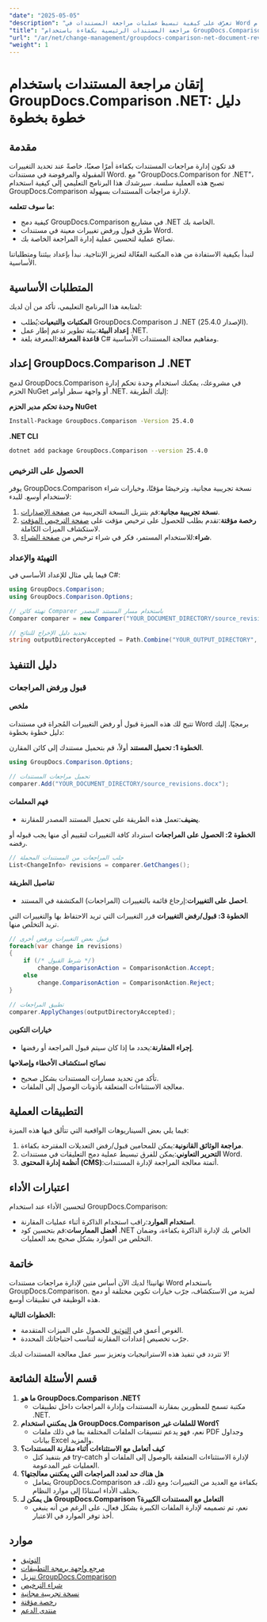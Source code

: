 ```yaml
---
"date": "2025-05-05"
"description": "تعرّف على كيفية تبسيط عمليات مراجعة المستندات في Word باستخدام GroupDocs.Comparison لـ .NET. اكتشف طرقًا لقبول أو رفض التغييرات بسهولة."
"title": "مراجعة المستندات الرئيسية بكفاءة باستخدام GroupDocs.Comparison .NET - دليل شامل"
"url": "/ar/net/change-management/groupdocs-comparison-net-document-revisions-guide/"
"weight": 1
---
```


# إتقان مراجعة المستندات باستخدام GroupDocs.Comparison .NET: دليل خطوة بخطوة

## مقدمة
قد تكون إدارة مراجعات المستندات بكفاءة أمرًا صعبًا، خاصةً عند تحديد التغييرات المقبولة والمرفوضة في مستندات Word. مع "GroupDocs.Comparison for .NET"، تصبح هذه العملية سلسة. سيرشدك هذا البرنامج التعليمي إلى كيفية استخدام GroupDocs.Comparison لإدارة مراجعات المستندات بسهولة.

**ما سوف تتعلمه:**
- كيفية دمج GroupDocs.Comparison في مشاريع .NET الخاصة بك.
- طرق قبول ورفض تغييرات معينة في مستندات Word.
- نصائح عملية لتحسين عملية إدارة المراجعة الخاصة بك.

لنبدأ بكيفية الاستفادة من هذه المكتبة الفعّالة لتعزيز الإنتاجية. نبدأ بإعداد بيئتنا ومتطلباتنا الأساسية.

## المتطلبات الأساسية
لمتابعة هذا البرنامج التعليمي، تأكد من أن لديك:
- **المكتبات والتبعيات**:يُطلب GroupDocs.Comparison لـ .NET (الإصدار 25.4.0).
- **إعداد البيئة**:بيئة تطوير تدعم إطار عمل .NET.
- **قاعدة المعرفة**:المعرفة بلغة C# ومفاهيم معالجة المستندات الأساسية.

## إعداد GroupDocs.Comparison لـ .NET
لدمج GroupDocs.Comparison في مشروعك، يمكنك استخدام وحدة تحكم إدارة الحزم NuGet أو واجهة سطر أوامر .NET. إليك الطريقة:

**وحدة تحكم مدير الحزم NuGet**
```bash
Install-Package GroupDocs.Comparison -Version 25.4.0
```

**.NET CLI**
```bash
dotnet add package GroupDocs.Comparison --version 25.4.0
```

### الحصول على الترخيص
يوفر GroupDocs.Comparison نسخة تجريبية مجانية، وترخيصًا مؤقتًا، وخيارات شراء لاستخدام أوسع. للبدء:
1. **نسخة تجريبية مجانية**:قم بتنزيل النسخة التجريبية من [صفحة الإصدارات](https://releases.groupdocs.com/comparison/net/).
2. **رخصة مؤقتة**:تقدم بطلب للحصول على ترخيص مؤقت على [صفحة الترخيص المؤقت](https://purchase.groupdocs.com/temporary-license/) لاستكشاف الميزات الكاملة.
3. **شراء**:للاستخدام المستمر، فكر في شراء ترخيص من [صفحة الشراء](https://purchase.groupdocs.com/buy).

### التهيئة والإعداد
فيما يلي مثال للإعداد الأساسي في C#:
```csharp
using GroupDocs.Comparison;
using GroupDocs.Comparison.Options;

// تهيئة كائن Comparer باستخدام مسار المستند المصدر
Comparer comparer = new Comparer("YOUR_DOCUMENT_DIRECTORY/source_revisions.docx");

// تحديد دليل الإخراج للنتائج
string outputDirectoryAccepted = Path.Combine("YOUR_OUTPUT_DIRECTORY", "accepted_changes.docx");
```

## دليل التنفيذ
### قبول ورفض المراجعات
#### ملخص
تتيح لك هذه الميزة قبول أو رفض التغييرات المُجراة في مستندات Word برمجيًا. إليك دليل خطوة بخطوة:

**الخطوة 1: تحميل المستند**
أولاً، قم بتحميل مستندك إلى كائن المقارن.
```csharp
using GroupDocs.Comparison.Options;

// تحميل مراجعات المستندات
comparer.Add("YOUR_DOCUMENT_DIRECTORY/source_revisions.docx");
```

#### فهم المعلمات
- **يضيف**:تعمل هذه الطريقة على تحميل المستند المصدر للمقارنة.

**الخطوة 2: الحصول على المراجعات**
استرداد كافة التغييرات لتقييم أي منها يجب قبوله أو رفضه.
```csharp
// جلب المراجعات من المستندات المحملة
List<ChangeInfo> revisions = comparer.GetChanges();
```

#### تفاصيل الطريقة
- **احصل على التغييرات**:إرجاع قائمة بالتغييرات (المراجعات) المكتشفة في المستند.

**الخطوة 3: قبول/رفض التغييرات**
قرر التغييرات التي تريد الاحتفاظ بها والتغييرات التي تريد التخلص منها.
```csharp
// قبول بعض التغييرات ورفض أخرى
foreach(var change in revisions)
{
    if (/* شرط القبول */)
        change.ComparisonAction = ComparisonAction.Accept;
    else
        change.ComparisonAction = ComparisonAction.Reject;
}

// تطبيق المراجعات
comparer.ApplyChanges(outputDirectoryAccepted);
```

#### خيارات التكوين
- **إجراء المقارنة**:يحدد ما إذا كان سيتم قبول المراجعة أو رفضها.

**نصائح استكشاف الأخطاء وإصلاحها**
- تأكد من تحديد مسارات المستندات بشكل صحيح.
- معالجة الاستثناءات المتعلقة بأذونات الوصول إلى الملفات.

## التطبيقات العملية
فيما يلي بعض السيناريوهات الواقعية التي تتألق فيها هذه الميزة:
1. **مراجعة الوثائق القانونية**:يمكن للمحامين قبول/رفض التعديلات المقترحة بكفاءة.
2. **التحرير التعاوني**:يمكن للفرق تبسيط عملية دمج التعليقات في مستندات Word.
3. **أنظمة إدارة المحتوى (CMS)**:أتمتة معالجة المراجعة لإدارة المستندات.

## اعتبارات الأداء
لتحسين الأداء عند استخدام GroupDocs.Comparison:
- **استخدام الموارد**:راقب استخدام الذاكرة أثناء عمليات المقارنة.
- **أفضل الممارسات**:قم بتحسين كود .NET الخاص بك لإدارة الذاكرة بكفاءة، وضمان التخلص من الموارد بشكل صحيح بعد العمليات.

## خاتمة
تهانينا! لديك الآن أساس متين لإدارة مراجعات مستندات Word باستخدام GroupDocs.Comparison. لمزيد من الاستكشاف، جرّب خيارات تكوين مختلفة أو دمج هذه الوظيفة في تطبيقات أوسع.

**الخطوات التالية:**
- الغوص أعمق في [التوثيق](https://docs.groupdocs.com/comparison/net/) للحصول على الميزات المتقدمة.
- جرّب تخصيص إعدادات المقارنة لتناسب احتياجاتك المحددة.

لا تتردد في تنفيذ هذه الاستراتيجيات وتعزيز سير عمل معالجة المستندات لديك!

## قسم الأسئلة الشائعة
1. **ما هو GroupDocs.Comparison .NET؟**
   - مكتبة تسمح للمطورين بمقارنة المستندات وإدارة المراجعات داخل تطبيقات .NET.
2. **هل يمكنني استخدام GroupDocs.Comparison للملفات غير Word؟**
   - نعم، فهو يدعم تنسيقات الملفات المختلفة بما في ذلك ملفات PDF وجداول بيانات Excel والمزيد.
3. **كيف أتعامل مع الاستثناءات أثناء مقارنة المستندات؟**
   - قم بتنفيذ كتل try-catch لإدارة الاستثناءات المتعلقة بالوصول إلى الملفات أو العمليات غير المدعومة.
4. **هل هناك حد لعدد المراجعات التي يمكنني معالجتها؟**
   - يتعامل GroupDocs.Comparison بكفاءة مع العديد من التغييرات؛ ومع ذلك، قد يختلف الأداء استنادًا إلى موارد النظام.
5. **هل يمكن لـ GroupDocs.Comparison التعامل مع المستندات الكبيرة؟**
   - نعم، تم تصميمه لإدارة الملفات الكبيرة بشكل فعال، على الرغم من أنه ينبغي أخذ توفر الموارد في الاعتبار.

## موارد
- [التوثيق](https://docs.groupdocs.com/comparison/net/)
- [مرجع واجهة برمجة التطبيقات](https://reference.groupdocs.com/comparison/net/)
- [تنزيل GroupDocs.Comparison](https://releases.groupdocs.com/comparison/net/)
- [شراء الترخيص](https://purchase.groupdocs.com/buy)
- [نسخة تجريبية مجانية](https://releases.groupdocs.com/comparison/net/)
- [رخصة مؤقتة](https://purchase.groupdocs.com/temporary-license/)
- [منتدى الدعم](https://forum.groupdocs.com/c/comparison/)